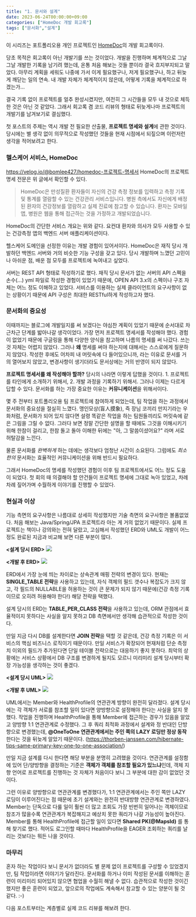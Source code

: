 ```yaml
---
title: "1. 문서와 설계"
date: 2023-06-24T00:00:00+09:00
categories: ["HomeDoc 개발 회고록"]
tags: ["문서화","설계"]
---
```



이 시리즈는 포트폴리오용 개인 프로젝트인 [HomeDoc](https://github.com/BomLee427/homedoc)의 개발 회고록이다.

당초 목적은 회고록이 아닌 개발기를 쓰는 것이었다.
개발을 진행하며 체계적으로 그날그날 개발한 기록을 남기려 했는데, 온통 처음 해보는 것들 뿐이라 결국 흐지부지되고 말았다. 아무리 계획을 세워도 나중에 가서 이게 필요했구나, 저게 필요했구나, 하고 뒤늦게 깨닫는 일의 연속.
내 개발 자체가 체계적이지 않은데, 어떻게 기록을 체계적으로 하겠는가...

결국 기록 없이 프로젝트를 얼추 완성시켰지만, 여전히 그 시간들을 모두 내 것으로 체득한 것은 아닌 것 같았다.
그래서 회고록 겸 코드 리뷰의 형태로 뒤늦게나마 프로젝트의 개발기를 남겨보기로 결심했다.

첫 포스트의 주제는 역시 개발 전 필요한 산출물,  **프로젝트 명세와 설계**에 관한 것이다.
당시에는 별 생각 없이 의무적으로 작성했던 것들을 현재 시점에서 되짚으며 이런저런 생각을 적어보려고 한다.


### 헬스케어 서비스, HomeDoc

https://velog.io/@bomlee427/homedoc-프로젝트-명세서
HomeDoc의 프로젝트 명세 전문은 위 글에서 확인할 수 있다.


> HomeDoc은 만성질환 환자들이 자신의 건강 측정 정보를 입력하고 측정 기록 및 통계를 열람할 수 있는 건강관리 서비스입니다.
병원 측에서도 자신에게 배정된 환자의 건강정보를 열람하고 실제 진료에 참고할 수 있습니다.
환자는 모바일 앱, 병원은 웹을 통해 접근하는 것을 가정하고 개발되었습니다.


HomeDoc의 간단한 서비스 개요는 위와 같다. 요컨대 환자와 의사가 모두 사용할 수 있는 건강측정 앱의 백엔드 서버 애플리케이션이다.

헬스케어 도메인을 선정한 이유는 개발 경험이 있어서이다. HomeDoc은 재직 당시 개발하던 백엔드 서버와 거의 비슷한 기능 구성을 갖고 있다. 당시 개발하며 느꼈던 고민이나 아쉬운 점, 배운 점 모두를 프로젝트에 녹여내고 싶었다.

서버는 REST API 형태로 작성하기로 했다. 재직 당시 문서가 없는 서버의 API 스펙을 손수(...) yml 파일로 작성한 경험이 있었기 때문에, OPEN API 3.x의 스펙이나 구조 자체는 어느 정도 이해하고 있었다. 서비스를 이용하는 실제 클라이언트의 요구사항이 없는 상황이기 때문에 API 구성은 최대한 RESTful하게 작성하고자 했다.



### 문서화의 중요성

이때까지는 블로그에 개발일지를 써 보겠다는 야심찬 계획이 있었기 때문에 순서대로 차근차근 단계를 밟아나갈 생각이었다.
가장 먼저 프로젝트 명세서를 작성해야 했다. 경험이 없었기 때문에 구글링을 통해 다양한 양식을 참고하며 나름의 명세를 써 나갔다.
쓰는 것 자체는 어렵지 않았다. 그러나 **왜** 명세를 써야 하는지에 대해서는 스스로에게 질문하지 않았다. 작성한 후에도 어차피 내 머릿속에 다 들어있으니까, 라는 이유로 문서를 거의 열어보지 않았고, 변경사항이 생기더라도 문서상에는 거의 반영이 되지 않았다.

**프로젝트 명세서를 왜 작성해야 할까?**
당시의 나라면 이렇게 답했을 것이다. 1. 프로젝트를 타인에게 소개하기 위해서, 2. 개발 과정을 기록하기 위해서.
그러나 이제는 다르게 답할 수 있다. 문서화를 하는 가장 중요한 이유는 **커뮤니케이션**을 위해서이다.

몇 주 전부터 포트폴리오용 팀 프로젝트에 참여하게 되었는데, 팀 작업을 하는 과정에서 문서화의 중요성을 절실히 느꼈다. 맹인모상(盲人摸象), 즉 장님 코끼리 만지기라는 우화처럼, 문서화가 되어 있지 않다면 설령 똑같은 작업을 하는 팀원들끼리도 머릿속에 같은 그림을 그릴 수 없다. 그러다 보면 정말 간단한 설명을 할 때에도 그것을 이해시키기 위해 한참이 걸리고, 한참 돌고 돌아 이해한 뒤에는 "아, 그 말씀이셨어요?" 라며 서로 허탈감을 느낀다.

물론 문서화를 _완벽하게_ 하는 데에는 생각보다 엄청난 시간이 소요된다. 그럼에도 _최소한의_ 문서화는 효율적인 커뮤니케이션을 위해 반드시 필요하다.

그래서 HomeDoc의 명세를 작성했던 경험이 이후 팀 프로젝트에서도 어느 정도 도움이 되었다. 첫 회의 때 의결해야 할 안건들이 프로젝트 명세에 그대로 녹아 있었고, 차례차례 짚어가며 수월하게 이야기를 진행할 수 있었다.

### 현실과 이상
기능 측면의 요구사항은 나름대로 상세히 작성했지만 기술 측면의 요구사항은 볼품없었다. 처음 해보는 Java/Spring/JPA 프로젝트라 아는 게 거의 없었기 때문이다. 실제 프로젝트는 책이나 강의와는 전혀 달랐고, 고심해서 작성했던 ERD와 UML도 개발이 어느 정도 완료된 지금과 비교해 보면 다른 부분이 많다.

**<설계 당시 ERD>**
![](https://velog.velcdn.com/images/bomlee427/post/88b3bcb5-89ec-404c-bfcd-605865bc5702/image.png)

**<개발 후 ERD>**
![](https://velog.velcdn.com/images/bomlee427/post/02492cb1-6cd6-4209-942d-34e34e434a1a/image.png)

ERD에서 가장 눈에 띄는 차이로는 상속관계 매핑 전략의 변경이 있다. 현재는 **SINGLE_TABLE 전략**을 사용하고 있는데, 자식 객체의 필드 갯수나 복잡도가 크지 않고, 각 필드의 NULLABLE을 허용하는 것이 큰 문제가 되지 않기 때문에(건강 측정 기록이므로 오히려 허용해야 한다!) 해당 전략을 택했다.

설계 당시의 ERD는 **TABLE_PER_CLASS 전략**을 사용하고 있는데, ORM 관점에서 효율적이지 못하다는 사실을 알지 못하고 DB 측면에서만 생각해 습관적으로 작성한 것이다.

만일 지금 다시 DB를 설계한다면 **JOIN 전략**을 택할 것 같은데, 건강 측정 기록은 이 서비스의 핵심 비즈니스 로직이기 때문이다. 만일 서비스가 확장되어 현재처럼 단순 측정치 이외의 필드가 추가된다면 단일 테이블 전략으로는 대응하기 좋지 못하다. 최악의 상황에는 서비스 상황에서 DB 구조를 변경하게 될지도 모르니 미리미리 설계 당시부터 확장 가능성을 생각하는 것이 좋겠다.


**<설계 당시 UML>**
![](https://velog.velcdn.com/images/bomlee427/post/aae116bd-042e-4e76-9f15-ab5ad5fcd071/image.png)

**<개발 후 UML>**
![](https://velog.velcdn.com/images/bomlee427/post/a7a0370b-351b-4f08-b789-62121299cc8b/image.png)

UML에서는 Member와 HealthProfile의 연관관계 방향이 완전히 달라졌다. 설계 당시에는 각 객체가 서로를 참조할 일이 있다면 양방향으로 설정해야 한다는 사실을 알지 못했다. 작업을 진행하며 HealthProfile을 통해 Member에 접근하는 경우가 있음을 알았고 양방향 1:1 연관관계로 수정했다. 그 후 쿼리 최적화 과정에서 설계와 정 반대인 단방향으로 변경했는데, **@OneToOne 연관관계에서는 주인 쪽의 LAZY 로딩만 정상 동작**한다는 것을 뒤늦게 알았기 때문이다. (https://thorben-janssen.com/hibernate-tips-same-primary-key-one-to-one-association/)

만일 지금 설계를 다시 한다면 해당 부분을 분명히 고려했을 것이다. 연관관계를 설정함에 있어 단/양방향을 결정하는 기준은 **객체가 객체를 참조할 필요가 있느냐**인데, 객체 지향 언어로 프로젝트를 진행하는 것 자체가 처음이다 보니 그 부분에 대한 감이 없었던 것이다.

그런 이유로 양방향으로 연관관계를 변경했다가, 1:1 연관관계에서는 주인 쪽만 LAZY 로딩이 이루어진다는 점 때문에 초기 설계와는 완전히 반대방향 연관관계로 변경하였다. Member는 단독으로 다룰 일이 훨씬 더 많고 조회도 가장 빈번히 일어나는 객체이므로 참조가 많을수록 연관관계가 복잡해지고 예상치 못한 쿼리가 나갈 가능성이 높아진다. Member를 통해 HealthProfile에 접근할 일이 있다면 **Shared PK(@MapsId)** 를 통해 찾기로 했다. 적어도 로그인할 때마다 HealthProfile을 EAGER 조회하는 쿼리를 날리는 것보다는 뭐든 나을 것이다.

### 마무리
혼자 하는 작업이다 보니 문서가 없더라도 별 문제 없이 프로젝트를 구성할 수 있었겠지만, 팀 작업이라면 이야기가 달라진다. 문서화를 하거나 이미 작성된 문서를 이해하는 훈련이 미리미리 되어있지 않으면 협업을 수월히 해낼 수 없다. 습관적으로 작성한 것이긴 했지만 좋은 훈련이 되었고, 앞으로의 작업에도 계속해서 참고할 수 있는 양분이 될 것 같다. :-)

다음 포스트부터는 계층별로 실제 코드 리뷰를 해보려 한다.
